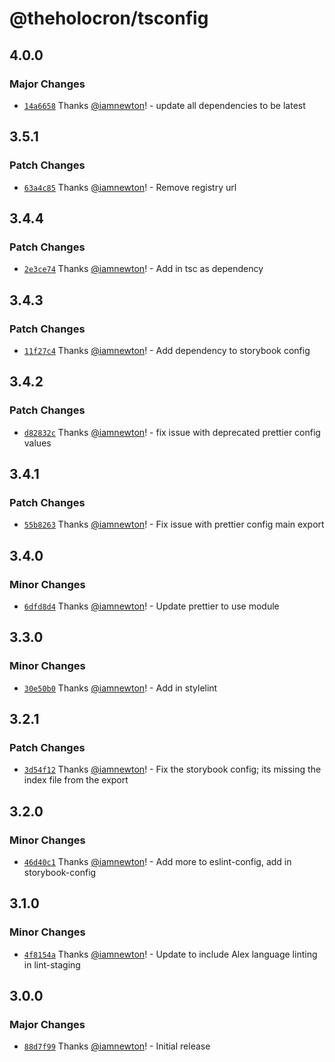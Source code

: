 # @theholocron/tsconfig

## 4.0.0

### Major Changes

- [`14a6658`](https://github.com/theholocron/configs/commit/14a6658dfccae1206f629783be6f7aed59b28ebf) Thanks [@iamnewton](https://github.com/iamnewton)! - update all dependencies to be latest

## 3.5.1

### Patch Changes

- [`63a4c85`](https://github.com/theholocron/configs/commit/63a4c858b9e76566798aeb1dd45e4feddd83fb70) Thanks [@iamnewton](https://github.com/iamnewton)! - Remove registry url

## 3.4.4

### Patch Changes

- [`2e3ce74`](https://github.com/theholocron/configs/commit/2e3ce74b54f83e344bcf79cb9e71fca0ed6e058e) Thanks [@iamnewton](https://github.com/iamnewton)! - Add in tsc as dependency

## 3.4.3

### Patch Changes

- [`11f27c4`](https://github.com/theholocron/configs/commit/11f27c4c3db883ebb8141b7c4075e74887defc90) Thanks [@iamnewton](https://github.com/iamnewton)! - Add dependency to storybook config

## 3.4.2

### Patch Changes

- [`d82832c`](https://github.com/theholocron/configs/commit/d82832c27aa3aa775365628bce98f82a5fe129b6) Thanks [@iamnewton](https://github.com/iamnewton)! - fix issue with deprecated prettier config values

## 3.4.1

### Patch Changes

- [`55b8263`](https://github.com/theholocron/configs/commit/55b8263d8ab99d804e6e5a77d677f1ad0637b5e1) Thanks [@iamnewton](https://github.com/iamnewton)! - Fix issue with prettier config main export

## 3.4.0

### Minor Changes

- [`6dfd8d4`](https://github.com/theholocron/configs/commit/6dfd8d4b1a58459d35af4253db59402e500f92b0) Thanks [@iamnewton](https://github.com/iamnewton)! - Update prettier to use module

## 3.3.0

### Minor Changes

- [`30e50b0`](https://github.com/theholocron/configs/commit/30e50b000dd1f9ac61e3ad1c3abee2ab3a52e7ac) Thanks [@iamnewton](https://github.com/iamnewton)! - Add in stylelint

## 3.2.1

### Patch Changes

- [`3d54f12`](https://github.com/theholocron/configs/commit/3d54f12618e8a6cc6ccc4559eb48ef402bb04d77) Thanks [@iamnewton](https://github.com/iamnewton)! - Fix the storybook config; its missing the index file from the export

## 3.2.0

### Minor Changes

- [`46d40c1`](https://github.com/theholocron/configs/commit/46d40c17d963b3c81fd6fdf308da4228112f5fe4) Thanks [@iamnewton](https://github.com/iamnewton)! - Add more to eslint-config, add in storybook-config

## 3.1.0

### Minor Changes

- [`4f8154a`](https://github.com/theholocron/configs/commit/4f8154a534d5d7668cd2659da322448f39646aed) Thanks [@iamnewton](https://github.com/iamnewton)! - Update to include Alex language linting in lint-staging

## 3.0.0

### Major Changes

- [`88d7f99`](https://github.com/theholocron/configs/commit/88d7f995dd02cdbe63817ac0d13905d5aea3777a) Thanks [@iamnewton](https://github.com/iamnewton)! - Initial release

